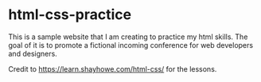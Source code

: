 # html-css-practice
This is a sample website that I am creating to practice my html skills.
The goal of it is to promote a fictional incoming conference for web developers and designers. 

Credit to https://learn.shayhowe.com/html-css/ for the lessons. 
